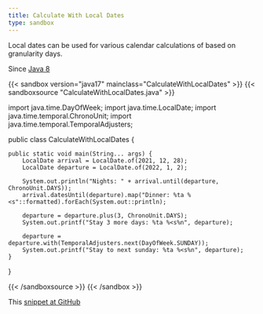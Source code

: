 ```yaml
---
title: Calculate With Local Dates
type: sandbox
---
```


Local dates can be used for various calendar calculations of based on
 granularity days.

Since [Java 8](/jdk/8)

{{< sandbox version="java17" mainclass="CalculateWithLocalDates" >}}
{{< sandboxsource "CalculateWithLocalDates.java" >}}

import java.time.DayOfWeek;
import java.time.LocalDate;
import java.time.temporal.ChronoUnit;
import java.time.temporal.TemporalAdjusters;

public class CalculateWithLocalDates {

	public static void main(String... args) {
		LocalDate arrival = LocalDate.of(2021, 12, 28);
		LocalDate departure = LocalDate.of(2022, 1, 2);

		System.out.println("Nights: " + arrival.until(departure, ChronoUnit.DAYS));
		arrival.datesUntil(departure).map("Dinner: %ta %<s"::formatted).forEach(System.out::println);

		departure = departure.plus(3, ChronoUnit.DAYS);
		System.out.printf("Stay 3 more days: %ta %<s%n", departure);

		departure = departure.with(TemporalAdjusters.next(DayOfWeek.SUNDAY));
		System.out.printf("Stay to next sunday: %ta %<s%n", departure);
	}

}

{{< /sandboxsource >}}
{{< /sandbox >}}

This [snippet at GitHub](https://github.com/marchof/io.javaalmanac.snippets/tree/master/src/main/java/io/javaalmanac/snippets/time/CalculateWithLocalDates.java)
